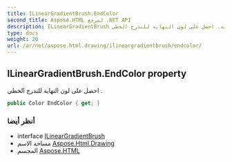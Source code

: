 ```yaml
---
title: ILinearGradientBrush.EndColor
second_title: Aspose.HTML لمرجع .NET API
description: ILinearGradientBrush ملكية. احصل على لون النهاية للتدرج الخطي .
type: docs
weight: 20
url: /ar/net/aspose.html.drawing/ilineargradientbrush/endcolor/
---
```

## ILinearGradientBrush.EndColor property

احصل على لون النهاية للتدرج الخطي .

```csharp
public Color EndColor { get; }
```

### أنظر أيضا

* interface [ILinearGradientBrush](../)
* مساحة الاسم [Aspose.Html.Drawing](../../ilineargradientbrush/)
* المجسم [Aspose.HTML](../../../)


